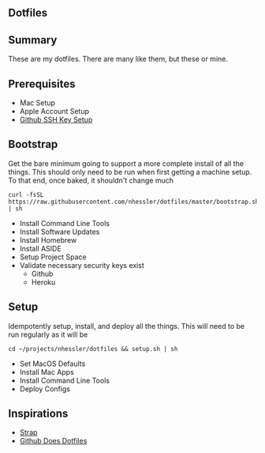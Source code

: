 Dotfiles
--------

## Summary

These are my dotfiles. There are many like them, but these or mine.

## Prerequisites
* Mac Setup
* Apple Account Setup
* [Github SSH Key Setup](https://help.github.com/articles/generating-a-new-ssh-key-and-adding-it-to-the-ssh-agent/)

## Bootstrap

Get the bare minimum going to support a more complete install of all the things. This should only need to be run when first getting a machine setup. To that end, once baked, it shouldn't change much

```shell
curl -fsSL https://raw.githubusercontent.com/nhessler/dotfiles/master/bootstrap.sh | sh
```

* Install Command Line Tools
* Install Software Updates
* Install Homebrew
* Install ASIDE
* Setup Project Space
* Validate necessary security keys exist
  - Github
  - Heroku

## Setup

Idempotently setup, install, and deploy all the things. This will need to be run regularly as it will be

```shell
cd ~/projects/nhessler/dotfiles && setup.sh | sh
```

* Set MacOS Defaults
* Install Mac Apps
* Install Command Line Tools
* Deploy Configs

## Inspirations
* [Strap](https://github.com/MikeMcQuaid/strap)
* [Github Does Dotfiles](https://dotfiles.github.io/)
